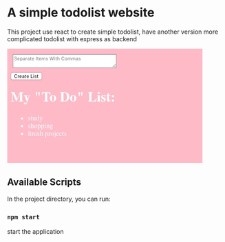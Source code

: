 # A simple todolist website
This project use react to create simple todolist, have another version more complicated todolist with express as backend

![alt text](demo.jpg)

## Available Scripts
In the project directory, you can run:

### `npm start`
start the application

